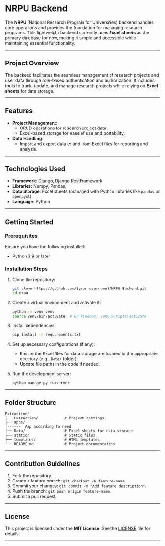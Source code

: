 # NRPU Backend

The **NRPU** (National Research Program for Universities) backend handles core operations and provides the foundation for managing research programs. This lightweight backend currently uses **Excel sheets** as the primary database for now, making it simple and accessible while maintaining essential functionality.

---

## Project Overview

The backend facilitates the seamless management of research projects and user data through role-based authentication and authorization. It includes tools to track, update, and manage research projects while relying on **Excel sheets** for data storage.

---

## Features

- **Project Management**:
    - CRUD operations for research project data.
    - Excel-based storage for ease of use and portability.
- **Data Handling**:
    - Import and export data to and from Excel files for reporting and analysis.

---

## Technologies Used

- **Framework**: Django, Django RestFramework
- **Libraries:** Numpy, Pandas,
- **Data Storage**: Excel sheets (managed with Python libraries like `pandas` or `openpyxl`)
- **Language**: Python

---

## Getting Started

### Prerequisites

Ensure you have the following installed:

- Python 3.9 or later

### Installation Steps

1. Clone the repository:
    
    ```bash
    git clone https://github.com/{your-username}/NRPU-Backend.git
    cd nrpu
    ```
    
2. Create a virtual environment and activate it:
    
    ```bash
    python -m venv venv
    source venv/bin/activate  # On Windows: venv\Scripts\activate
    ```
    
3. Install dependencies:
    
    ```bash
    pip install -r requirements.txt
    ```
    
4. Set up necessary configurations (if any):
    - Ensure the Excel files for data storage are located in the appropriate directory (e.g., `Data/` folder).
    - Update file paths in the code if needed.
5. Run the development server:
    
    ```bash
    python manage.py runserver
    ```
    

---

## Folder Structure

```
Extraction/
├── Extraction/            # Project settings
├── apps/
│------  App according to need
├── Data/                  # Excel sheets for data storage
├── static/                # Static files
├── templates/             # HTML templates
└── README.md              # Project documentation

```

---

## Contribution Guidelines

1. Fork the repository.
2. Create a feature branch: `git checkout -b feature-name`.
3. Commit your changes: `git commit -m "Add feature description"`.
4. Push the branch: `git push origin feature-name`.
5. Submit a pull request.

---

## License

This project is licensed under the **MIT License**. See the [LICENSE](https://chatgpt.com/c/LICENSE) file for details.

---
